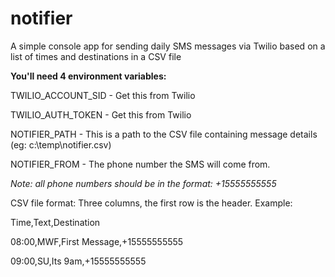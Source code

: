 # notifier
A simple console app for sending daily SMS messages via Twilio based on a list of times and destinations in a CSV file

**You'll need 4 environment variables:**

TWILIO_ACCOUNT_SID - Get this from Twilio

TWILIO_AUTH_TOKEN - Get this from Twilio

NOTIFIER_PATH - This is a path to the CSV file containing message details (eg: c:\temp\notifier.csv)

NOTIFIER_FROM - The phone number the SMS will come from.


_Note: all phone numbers should be in the format: +15555555555_


CSV file format: Three columns, the first row is the header. Example:


Time,Text,Destination

08:00,MWF,First Message,+15555555555

09:00,SU,Its 9am,+15555555555

